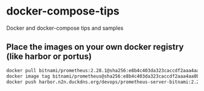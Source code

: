 # docker-compose-tips
Docker and docker-compose tips and samples

## Place the images on your own docker registry (like harbor or portus)

```bash
docker pull bitnami/prometheus:2.28.1@sha256:e8b4c403da323caccdf2aaa4aa0b4a01c5baacc9258c31a65e3b19cd20c006af
docker image tag bitnami/prometheus@sha256:e8b4c403da323caccdf2aaa4aa0b4a01c5baacc9258c31a65e3b19cd20c006af harbor.n2n.duckdns.org/devops/prometheus-server-bitnami:2.28.1
docker push harbor.n2n.duckdns.org/devops/prometheus-server-bitnami:2.28.1
```
